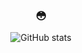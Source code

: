 ### <center>😳</center>


<div align="center">
  
![GitHub stats](https://github-readme-stats.vercel.app/api?username=paramudya&count_private=true&show_icons=true&title_color=f6bd4b&bg_color=4A154B&icon_color=f6bd4b&border_color=f6bd4b&text_color=fef9ff&hide_title=true)

</div>
